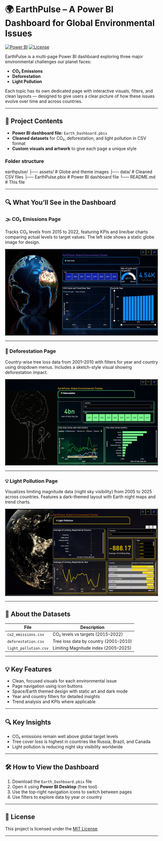 # 🌍 EarthPulse – A Power BI Dashboard for Global Environmental Issues

[![Power BI](https://img.shields.io/badge/Power%20BI-Dashboard-yellow?logo=microsoft-power-bi&style=flat-square)](https://powerbi.microsoft.com/)
[![License](https://img.shields.io/github/license/nikitaMishr/Earth-Powerbi-Dashboard?style=flat-square)](https://github.com/nikitaMishr/Earth-Powerbi-Dashboard/blob/main/LICENSE)



EarthPulse is a multi-page Power BI dashboard exploring three major environmental challenges our planet faces:

- **CO₂ Emissions**
- **Deforestation**
- **Light Pollution**

Each topic has its own dedicated page with interactive visuals, filters, and clean layouts — designed to give users a clear picture of how these issues evolve over time and across countries.

---

## 📁 Project Contents

- **Power BI dashboard file:** `Earth_Dashboard.pbix`
- **Cleaned datasets** for CO₂, deforestation, and light pollution in CSV format
- **Custom visuals and artwork** to give each page a unique style

### Folder structure

earthpulse/
├── assets/               # Globe and theme images
├── data/                 # Cleaned CSV files
├── EarthPulse.pbix       # Power BI dashboard file
└── README.md             # This file

---

## 🔍 What You’ll See in the Dashboard

### 🌫 CO₂ Emissions Page

Tracks CO₂ levels from 2015 to 2022, featuring KPIs and line/bar charts comparing actual levels to target values. The left side shows a static globe image for design.

![CO2 Emissions Page Screenshot](Assets/CO2_Emission.png)

---

### 🌳 Deforestation Page

Country-wise tree loss data from 2001–2010 with filters for year and country using dropdown menus. Includes a sketch-style visual showing deforestation impact.

![Deforestation Page Screenshot](Assets/Deforestation.png)

---

### 💡 Light Pollution Page

Visualizes limiting magnitude data (night sky visibility) from 2005 to 2025 across countries. Features a dark-themed layout with Earth night maps and trend charts.

![Light Pollution Page Screenshot](Assets/Light_Pollution.png)

---

## 📂 About the Datasets

| File                  | Description                                 |
|-----------------------|---------------------------------------------|
| `co2_emissions.csv`   | CO₂ levels vs targets (2015–2022)           |
| `deforestation.csv`   | Tree loss data by country (2001–2010)       |
| `light_pollution.csv` | Limiting Magnitude index (2005–2025)        |

---

## 💡 Key Features

- Clean, focused visuals for each environmental issue  
- Page navigation using icon buttons  
- Space/Earth themed design with static art and dark mode  
- Year and country filters for detailed insights  
- Trend analysis and KPIs where applicable  

---

## 🔍 Key Insights

- CO₂ emissions remain well above global target levels  
- Tree cover loss is highest in countries like Russia, Brazil, and Canada  
- Light pollution is reducing night sky visibility worldwide  

---

## 🛠️ How to View the Dashboard

1. Download the `Earth_Dashboard.pbix` file  
2. Open it using **Power BI Desktop** (free tool)  
3. Use the top-right navigation icons to switch between pages  
4. Use filters to explore data by year or country  

---

## 📄 License

This project is licensed under the [MIT License](LICENSE).

---





